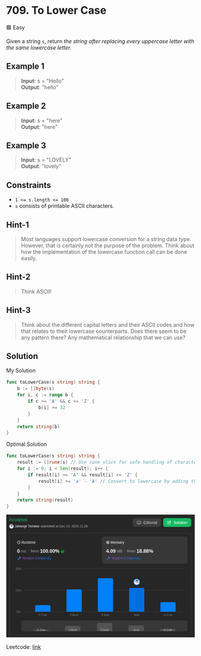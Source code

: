 # 709. To Lower Case

🟩 Easy

Given a string `s`, return *the string after replacing every uppercase letter with the same lowercase letter.*

## Example 1

> **Input**: s = "Hello" \
> **Output**: "hello"

## Example 2

> **Input**: s = "here" \
> **Output**: "here"

## Example 3

> **Input**: s = "LOVELY" \
> **Output**: "lovely"

## Constraints

* `1 <= s.length <= 100`
* `s` consists of printable ASCII characters.

## Hint-1

> Most languages support lowercase conversion for a string data type. However, that is certainly not the purpose of the problem. Think about how the implementation of the lowercase function call can be done easily.

## Hint-2

> Think ASCII!

## Hint-3

> Think about the different capital letters and their ASCII codes and how that relates to their lowercase counterparts. Does there seem to be any pattern there? Any mathematical relationship that we can use?

## Solution

My Solution

```go
func toLowerCase(s string) string {
    b := []byte(s)
    for i, c := range b {
        if c >= 'A' && c <= 'Z' {
            b[i] += 32
        }
    }
    return string(b)
}
```

Optimal Solution

```go
func toLowerCase(s string) string {
    result := []rune(s) // Use rune slice for safe handling of characters
    for i := 0; i < len(result); i++ {
        if result[i] >= 'A' && result[i] <= 'Z' {
            result[i] += 'a' - 'A' // Convert to lowercase by adding the ASCII offset
        }
    }
    return string(result)
}
```

![result](709.png)

Leetcode: [link](https://leetcode.com/problems/to-lower-case/description)
